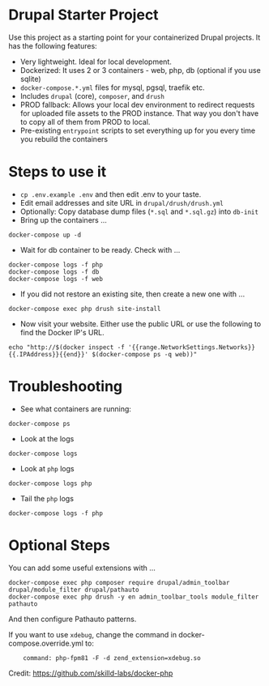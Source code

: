 # Drupal Starter Project

Use this project as a starting point for your containerized Drupal projects.
It has the following features:

- Very lightweight. Ideal for local development.
- Dockerized: It uses 2 or 3 containers - web, php, db (optional if you use sqlite)
- `docker-compose.*.yml` files for mysql, pgsql, traefik etc.
- Includes `drupal` (core), `composer`, and `drush`
- PROD fallback: Allows your local dev environment to redirect requests for uploaded file assets to the PROD instance. That way you don't have to copy all of them from PROD to local.
- Pre-existing `entrypoint` scripts to set everything up for you every time you rebuild the containers

# Steps to use it

- `cp .env.example .env` and then edit .env to your taste.
- Edit email addresses and site URL in `drupal/drush/drush.yml`
- Optionally: Copy database dump files (`*.sql` and `*.sql.gz`) into `db-init`
- Bring up the containers ...

```
docker-compose up -d
```

- Wait for db container to be ready. Check with ...

```
docker-compose logs -f php
docker-compose logs -f db
docker-compose logs -f web
```

- If you did not restore an existing site, then create a new one with ...

```
docker-compose exec php drush site-install
```

- Now visit your website. Either use the public URL or use the following to find the Docker IP's URL.

```
echo "http://$(docker inspect -f '{{range.NetworkSettings.Networks}}{{.IPAddress}}{{end}}' $(docker-compose ps -q web))"
```

# Troubleshooting

- See what containers are running:

```
docker-compose ps
```

- Look at the logs

```
docker-compose logs
```

- Look at `php` logs

```
docker-compose logs php
```

- Tail the `php` logs

```
docker-compose logs -f php
```

# Optional Steps

You can add some useful extensions with ...

```
docker-compose exec php composer require drupal/admin_toolbar drupal/module_filter drupal/pathauto
docker-compose exec php drush -y en admin_toolbar_tools module_filter pathauto
```

And then configure Pathauto patterns.

If you want to use `xdebug`, change the command in docker-compose.override.yml to:

```
    command: php-fpm81 -F -d zend_extension=xdebug.so
```

Credit: https://github.com/skilld-labs/docker-php
